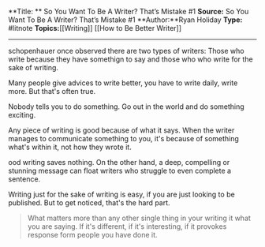 **Title: ** So You Want To Be A Writer? That’s Mistake #1
**Source:** So You Want To Be A Writer? That’s Mistake #1
**Author:**Ryan Holiday
**Type:** #litnote 
**Topics:**[[Writing]] [[How to Be Better Writer]]

----
schopenhauer once observed there are two types of writers: Those who write because they have somethign to say and those who who write for the sake of writing.


Many people give advices to write better, you have to write daily, write more. But that's often true.

Nobody tells you to do something. Go out in the world and do something exciting.

Any piece of writing is good because of what it says. When the writer manages to communicate something to you, it's because of something what's within it, not how they wrote it.


ood writing saves nothing. On the other hand, a deep, compelling or stunning message can float writers who struggle to even complete a sentence.

Writing just for the sake of writing is easy, if you are just looking to be published. But to get noticed, that's the hard part.


> What matters more than any other single thing in your writing it what you are saying. If it's different, if it's interesting, if it provokes response form people you have done it.
